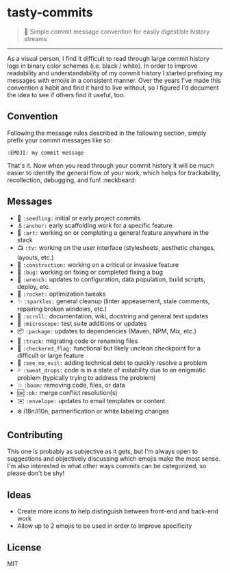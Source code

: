 # tasty-commits

> :lollipop: Simple commit message convention for easily digestible history streams

---

As a visual person, I find it difficult to read through large commit history logs in binary color schemes (i.e. black / white).
In order to improve readability and understandability of my commit history I started prefixing my messages with emojis 
in a consistent manner. Over the years I've made this convention a habit and find it hard to live without, so I figured 
I'd document the idea to see if others find it useful, too.

## Convention

Following the message rules described in the following section, simply prefix your commit messages like so:

`:EMOJI: my commit message`

That's it. Now when you read through your commit history it will be much easier to identify the general flow of your work, which
helps for trackability, recollection, debugging, and fun! :neckbeard:

## Messages

- :seedling: `:seedling:` initial or early project commits
- :anchor:`:anchor:` early scaffolding work for a specific feature
- :art: `:art:` working on or completing a general feature anywhere in the stack
- :tv: `:tv:` working on the user interface (stylesheets, aesthetic changes, layouts, etc.)
- :construction: `:construction:` working on a critical or invasive feature
- :bug: `:bug:` working on fixing or completed fixing a bug
- :wrench: `:wrench:` updates to configuration, data population, build scripts, deploy, etc.
- :rocket: `:rocket:` optimization tweaks
- :sparkles: `:sparkles:` general cleanup (linter appeasement, stale comments, repairing broken windows, etc.)
- :scroll: `:scroll:` documentation, wiki, docstring and general text updates
- :microscope: `:microscope:` test suite additions or updates
- :package: `:package:` updates to dependencies (Maven, NPM, Mix, etc.)
- :truck: `:truck:` migrating code or renaming files
- :checkered_flag: `:checkered_flag:` functional but likely unclean checkpoint for a difficult or large feature
- :see_no_evil: `:see_no_evil:` adding technical debt to quickly resolve a problem
- :sweat_drops: `:sweat_drops:` code is in a state of instability due to an enigmatic problem (typically trying to address the problem)
- :boom: `:boom:` removing code, files, or data
- :ok: `:ok:` merge conflict resolution(s)
- :envelope: `:envelope:` updates to email templates or content
- :snowflake: i18n/l10n, partnerification or white labeling changes

## Contributing

This one is probably as subjective as it gets, but I'm always open to suggestions and objectively discussing which emojis make the most sense.
I'm also interested in what other ways commits can be categorized, so please don't be shy!

## Ideas

- Create more icons to help distinguish between front-end and back-end work
- Allow up to 2 emojis to be used in order to improve specificity

## License

MIT

